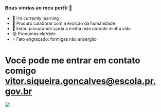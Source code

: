 ### Boas vindas ao meu perfil 🌟

- 🌱 I’m currently learning 
- 👯 Procuro colaborar com a evolção da humanidade
- 🤔  Estou procurando ajuda a minha mãe durante minha vida
- 😄 Pronomes:ele/dele
- ⚡ Fato engraçado: formigas não enxergão

# Você pode me entrar em contato comigo vitor.siqueira.goncalves@escola.pr.gov.br
![](https://media.tenor.com/1aOJTp7ltEMAAAAC/luffy-one-piece.gif)
